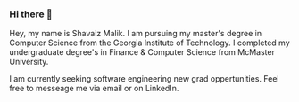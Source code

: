 ### Hi there 👋

Hey, my name is Shavaiz Malik. I am pursuing my master's degree in Computer Science from the Georgia Institute of Technology.
I completed my undergraduate degree's in Finance & Computer Science from McMaster University. 


I am currently seeking software engineering new grad oppertunities. Feel free to messeage me via email or on LinkedIn. 
